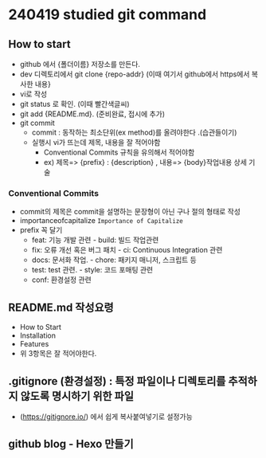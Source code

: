 # 240419 studied git command 

## How to start
- github 에서 {폴더이름} 저장소를 만든다.
- dev 디렉토리에서 git clone {repo-addr}   (이때 여기서 github에서 https에서 복사한 내용}
- vi로 작성
- git status 로 확인.  (이때 빨간색글씨)
- git add {README.md}.  (준비완료, 접시에 추가)
- git commit  
   - commit : 동작하는 최소단위(ex method)를 올려야한다 .(습관들이기)
   - 실행시 vi가 뜨는데 제목, 내용을 잘 적어야함       
      - Conventional Commits 규칙을 유의해서 적어야함 
      - ex) 제목=> {prefix} : {description} , 내용=> {body}작업내용 상세 기술 
### Conventional Commits
- commit의 제목은 commit을 설명하는 문장형이 아닌 구나 절의 형태로 작성
- importanceofcapitalize `Importance of Capitalize`
- prefix 꼭 달기
  - feat: 기능 개발 관련          - build: 빌드 작업관련
  - fix: 오류 개선 혹은 버그 패치 - ci: Continuous Integration 관련
  - docs: 문서화 작업.            - chore: 패키지 매니저, 스크립트 등
  - test: test 관련.              - style: 코드 포매팅 관련
  - conf: 환경설정 관련 

## README.md 작성요령
- How to Start
- Installation
- Features 
- 위 3항목은 잘 적어야한다.

## .gitignore  (환경설정) : 특정 파일이나 디렉토리를 추적하지 않도록 명시하기 위한 파일 
   - (https://gitignore.io/) 에서 쉽게 복사붙여넣기로 설정가능 

## github blog - Hexo 만들기      
